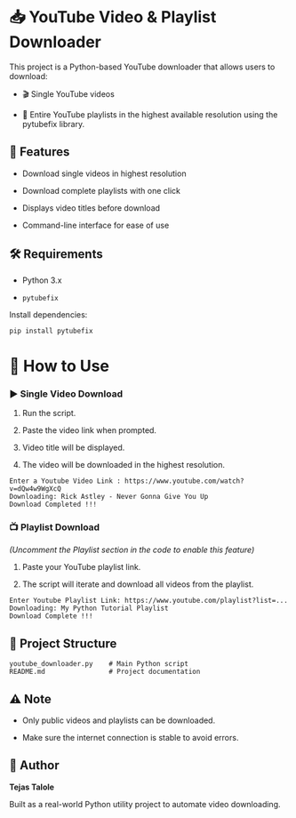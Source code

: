 # 📥 YouTube Video & Playlist Downloader
This project is a Python-based YouTube downloader that allows users to download:
- 🎬 Single YouTube videos

- 📂 Entire YouTube playlists in the highest available resolution using the pytubefix library.


## 🚀 Features

- Download single videos in highest resolution

- Download complete playlists with one click

- Displays video titles before download

- Command-line interface for ease of use

## 🛠️ Requirements

- Python 3.x

- ```
  pytubefix
  ```

Install dependencies:

``` 
pip install pytubefix
```

# 📁 How to Use
### ▶️ Single Video Download
1. Run the script.

2. Paste the video link when prompted.

3. Video title will be displayed.

4. The video will be downloaded in the highest resolution.

```
Enter a Youtube Video Link : https://www.youtube.com/watch?v=dQw4w9WgXcQ
Downloading: Rick Astley - Never Gonna Give You Up
Download Completed !!!
```

### 📺 Playlist Download
_(Uncomment the Playlist section in the code to enable this feature)_

1. Paste your YouTube playlist link.

2. The script will iterate and download all videos from the playlist.

```
Enter Youtube Playlist Link: https://www.youtube.com/playlist?list=...
Downloading: My Python Tutorial Playlist
Download Complete !!!
```

## 📄 Project Structure

```
youtube_downloader.py    # Main Python script
README.md                # Project documentation
```

## ⚠️ Note

- Only public videos and playlists can be downloaded.

- Make sure the internet connection is stable to avoid errors.

## 🙌 Author
**Tejas Talole**

Built as a real-world Python utility project to automate video downloading.



